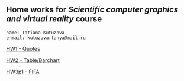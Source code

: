 ## Home works for *Scientific computer graphics and virtual reality* course
```
name: Tatiana Kutuzova
e-mail: kutuzova.tanya@mail.ru
```
[HW1 - Quotes](https://tatiasha.github.io/hw1/hw1)


[HW2 - Table/Barchart](https://tatiasha.github.io/hw2/src/)


[HW3p1 - FIFA](https://tatiasha.github.io/hw3/hw3)
